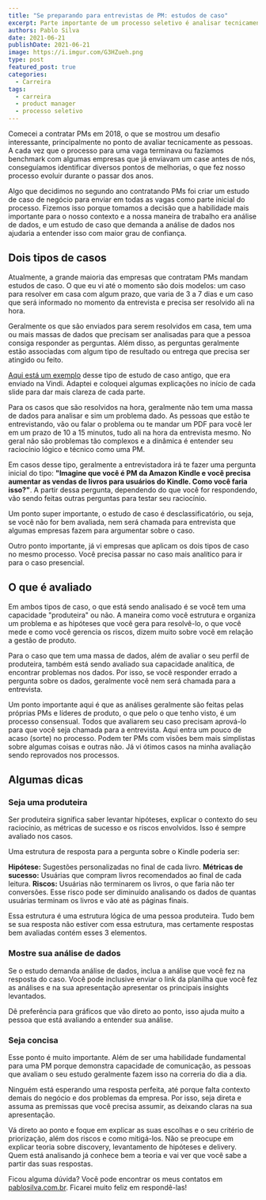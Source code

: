 ```yaml
---
title: "Se preparando para entrevistas de PM: estudos de caso"
excerpt: Parte importante de um processo seletivo é analisar tecnicamente a candidata
authors: Pablo Silva
date: 2021-06-21
publishDate: 2021-06-21
image: https://i.imgur.com/G3HZueh.png
type: post
featured_post: true
categories:
  - Carreira
tags:
  - carreira
  - product manager
  - processo seletivo
---
```


Comecei a contratar PMs em 2018, o que se mostrou um desafio interessante, principalmente no ponto de avaliar tecnicamente as pessoas. A cada vez que o processo para uma vaga terminava ou fazíamos benchmark com algumas empresas que já enviavam um case antes de nós, conseguíamos identificar diversos pontos de melhorias, o que fez nosso processo evoluir durante o passar dos anos.

Algo que decidimos no segundo ano contratando PMs foi criar um estudo de caso de negócio para enviar em todas as vagas como parte inicial do processo. Fizemos isso porque tomamos a decisão que a habilidade mais importante para o nosso contexto e a nossa maneira de trabalho era análise de dados, e um estudo de caso que demanda a análise de dados nos ajudaria a entender isso com maior grau de confiança.

## Dois tipos de casos

Atualmente, a grande maioria das empresas que contratam PMs mandam estudos de caso. O que eu vi até o momento são dois modelos: um caso para resolver em casa com algum prazo, que varia de 3 a 7 dias e um caso que será informado no momento da entrevista e precisa ser resolvido ali na hora.

Geralmente os que são enviados para serem resolvidos em casa, tem uma ou mais massas de dados que precisam ser analisadas para que a pessoa consiga responder as perguntas. Além disso, as perguntas geralmente estão associadas com algum tipo de resultado ou entrega que precisa ser atingido ou feito.

[Aqui está um exemplo](https://docs.google.com/presentation/d/15vQhdfD3dCNEhawENr6Oq7lD3qVUVzcgDanY5dnKVAk/edit?usp=sharing) desse tipo de estudo de caso antigo, que era enviado na Vindi. Adaptei e coloquei algumas explicações no início de cada slide para dar mais clareza de cada parte.

Para os casos que são resolvidos na hora, geralmente não tem uma massa de dados para analisar e sim um problema dado. As pessoas que estão te entrevistando, vão ou falar o problema ou te mandar um PDF para você ler em um prazo de 10 a 15 minutos, tudo ali na hora da entrevista mesmo. No geral não são problemas tão complexos e a dinâmica é entender seu raciocínio lógico e técnico como uma PM.

Em casos desse tipo, geralmente a entrevistadora irá te fazer uma pergunta inicial do tipo: **"Imagine que você é PM da Amazon Kindle e você precisa aumentar as vendas de livros para usuários do Kindle. Como você faria isso?"**. A partir dessa pergunta, dependendo do que você for respondendo, vão sendo feitas outras perguntas para testar seu raciocínio.

Um ponto super importante, o estudo de caso é desclassificatório, ou seja, se você não for bem avaliada, nem será chamada para entrevista que algumas empresas fazem para argumentar sobre o caso.

Outro ponto importante, já vi empresas que aplicam os dois tipos de caso no mesmo processo. Você precisa passar no caso mais analítico para ir para o caso presencial.

## O que é avaliado

Em ambos tipos de caso, o que está sendo analisado é se você tem uma capacidade "produteira" ou não. A maneira como você estrutura e organiza um problema e as hipóteses que você gera para resolvê-lo, o que você mede e como você gerencia os riscos, dizem muito sobre você em relação a gestão de produto.

Para o caso que tem uma massa de dados, além de avaliar o seu perfil de produteira, também está sendo avaliado sua capacidade analítica, de encontrar problemas nos dados. Por isso, se você responder errado a pergunta sobre os dados, geralmente você nem será chamada para a entrevista.

Um ponto importante aqui é que as análises geralmente são feitas pelas próprias PMs e líderes de produto, o que pelo o que tenho visto, é um processo consensual. Todos que avaliarem seu caso precisam aprová-lo para que você seja chamada para a entrevista. Aqui entra um pouco de acaso (sorte) no processo. Podem ter PMs com visões bem mais simplistas sobre algumas coisas e outras não. Já vi ótimos casos na minha avaliação sendo reprovados nos processos.

## Algumas dicas

### Seja uma produteira

Ser produteira significa saber levantar hipóteses, explicar o contexto do seu raciocínio, as métricas de sucesso e os riscos envolvidos. Isso é sempre avaliado nos casos.

Uma estrutura de resposta para a pergunta sobre o Kindle poderia ser:

**Hipótese:** Sugestões personalizadas no final de cada livro.
**Métricas de sucesso:** Usuárias que compram livros recomendados ao final de cada leitura.
**Riscos:** Usuárias não terminarem os livros, o que faria não ter conversões. Esse risco pode ser diminuído analisando os dados de quantas usuárias terminam os livros e vão até as páginas finais.

Essa estrutura é uma estrutura lógica de uma pessoa produteira. Tudo bem se sua resposta não estiver com essa estrutura, mas certamente respostas bem avaliadas contém esses 3 elementos.

### Mostre sua análise de dados

Se o estudo demanda análise de dados, inclua a análise que você fez na resposta do caso. Você pode inclusive enviar o link da planilha que você fez as análises e na sua apresentação apresentar os principais insights levantados.

Dê preferência para gráficos que vão direto ao ponto, isso ajuda muito a pessoa que está avaliando a entender sua análise.

### Seja concisa

Esse ponto é muito importante. Além de ser uma habilidade fundamental para uma PM porque demonstra capacidade de comunicação, as pessoas que avaliam o seu estudo geralmente fazem isso na correria do dia a dia.

Ninguém está esperando uma resposta perfeita, até porque falta contexto demais do negócio e dos problemas da empresa. Por isso, seja direta e assuma as premissas que você precisa assumir, as deixando claras na sua apresentação.

Vá direto ao ponto e foque em explicar as suas escolhas e o seu critério de priorização, além dos riscos e como mitigá-los. Não se preocupe em explicar teoria sobre discovery, levantamento de hipóteses e delivery. Quem está analisando já conhece bem a teoria e vai ver que você sabe a partir das suas respostas.

Ficou alguma dúvida? Você pode encontrar os meus contatos em [pablosilva.com.br](https://pablosilva.com.br). Ficarei muito feliz em respondê-las!